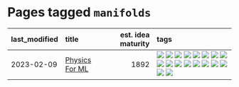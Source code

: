 # Pages tagged `manifolds`

|last_modified|title|est. idea maturity|tags
|:---|:---|---:|:---|
|2023-02-09|[Physics For ML](../physics_for_ml.md)|1892|[![](https://img.shields.io/badge/tag-brownianmotion-d5ffe)](../tags/brownianmotion.md) [![](https://img.shields.io/badge/tag-curriculum-a68128)](../tags/curriculum.md) [![](https://img.shields.io/badge/tag-curvature-b4243e)](../tags/curvature.md) [![](https://img.shields.io/badge/tag-education-b7fb0)](../tags/education.md) [![](https://img.shields.io/badge/tag-eigenvectors-b25b5)](../tags/eigenvectors.md) [![](https://img.shields.io/badge/tag-gaugetheory-76bb24)](../tags/gaugetheory.md) [![](https://img.shields.io/badge/tag-grouptheory-496a1)](../tags/grouptheory.md) [![](https://img.shields.io/badge/tag-machinelearning-683f3)](../tags/machinelearning.md) [![](https://img.shields.io/badge/tag-manifolds-96bcc)](../tags/manifolds.md) [![](https://img.shields.io/badge/tag-ode-77485f)](../tags/ode.md) [![](https://img.shields.io/badge/tag-optimization-a9524c)](../tags/optimization.md) [![](https://img.shields.io/badge/tag-pde-e839f4)](../tags/pde.md) [![](https://img.shields.io/badge/tag-physics-b08442)](../tags/physics.md) [![](https://img.shields.io/badge/tag-probabilityfields-e6ab9)](../tags/probabilityfields.md) [![](https://img.shields.io/badge/tag-quantummechanics-abf295)](../tags/quantummechanics.md) [![](https://img.shields.io/badge/tag-relativity-97a75e)](../tags/relativity.md) [![](https://img.shields.io/badge/tag-tensorcalculus-29349d)](../tags/tensorcalculus.md) [![](https://img.shields.io/badge/tag-textbook-50c04b)](../tags/textbook.md)|